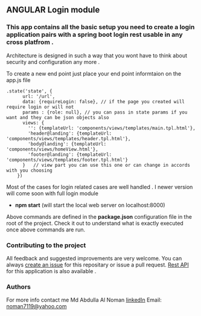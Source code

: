 ## ANGULAR Login module 

### This app contains all the basic setup you need to create a login application  pairs with a spring boot login rest usable in any cross platfrom  .

Architecture is designed in such a way that you wont have to  think about security and  configuration any more . 

To create a new end point just place your end point informtaion on the app.js file

	.state('state', {
	      url: '/url',
	      data: {requireLogin: false}, // if the page you created will require login or will not 
	      params : {role: null}, // you can pass in state params if you want and they can be json objects also 
	      views: {
	        '': {templateUrl: 'components/views/templates/main.tpl.html'},
	        'header@landing': {templateUrl: 'components/views/templates/header.tpl.html'},
	        'body@landing': {templateUrl: 'components/views/homeView.html'},
	        'footer@landing': {templateUrl: 'components/views/templates/footer.tpl.html'}
	      }   // view part you can use this one or can change in accords with you choosing 
	    })

 Most of the cases for login related cases are well handled . I newer version will come soon with full login module 

- **npm start** (will start the local web server on localhost:8000)

Above commands are defined in the **package.json** configuration file in the root of the project. Check it out to understand what is exactly executed once above commands are run.


### Contributing to the project

All feedback and suggested improvements are very welcome. You can always [create an issue](https://github.com/noman57/login.git) for this repositary or issue a pull request. [Rest API](https://github.com/noman57/login-rest)  for this application is also available .



### Authors
For more info contact me 
Md Abdulla Al Noman
[linkedIn](https://www.linkedin.com/in/md-abdullah-al-noman-05284360) 
Email: noman7119@yahoo.com